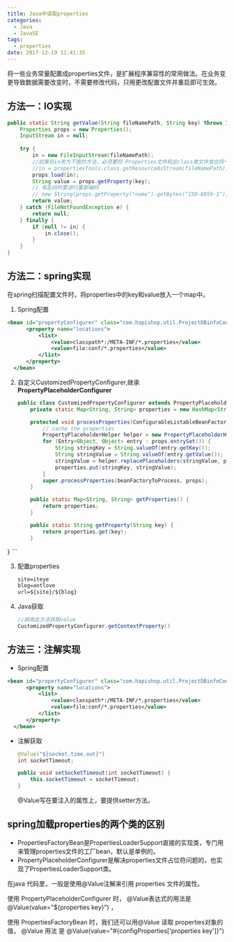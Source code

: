 ```yaml
---
title: Java中读取properties
categories:
  - Java
  - JavaSE
tags:
  - properties
date: 2017-12-19 11:41:35
---
```


将一些业务常量配置成properties文件，是扩展程序兼容性的常用做法。在业务变更导致数据需要改变时，不需要修改代码，只用更改配置文件并重启即可生效。

<!-- more -->

## 方法一：IO实现
```java
public static String getValue(String fileNamePath, String key) throws IOException {
    Properties props = new Properties();
    InputStream in = null;
    
    try {
        in = new FileInputStream(fileNamePath);
        //如果将in改为下面的方法，必须要将.Properties文件和此class类文件放在同一个包中    
        //in = propertiesTools.class.getResourceAsStream(fileNamePath); 
        props.load(in);
        String value = props.getProperty(key);
        // 有乱码时要进行重新编码    
        // new String(props.getProperty("name").getBytes("ISO-8859-1"), "GBK");
        return value;
    } catch (FileNotFoundException e) {
        return null;
    } finally {
        if (null != in) {
            in.close();
        }
    }
}
```

## 方法二：spring实现

在spring扫描配置文件时，将properties中的key和value放入一个map中。

 1. Spring配置

  ```xml
 <bean id="propertyConfigurer" class="com.hapishop.util.ProjectDBinfoConfigurer">
        <property name="locations">
            <list>
                <value>classpath*:/META-INF/*.properties</value>
                <value>file:conf/*.properties</value>
            </list>
        </property>
    </bean>
  ```

 2. 自定义CustomizedPropertyConfigurer,继承**PropertyPlaceholderConfigurer**

    ```java
    public class CustomizedPropertyConfigurer extends PropertyPlaceholderConfigurer {
        private static Map<String, String> properties = new HashMap<String, String>();

        protected void processProperties(ConfigurableListableBeanFactory beanFactoryToProcess, Properties props) throws BeansException {
            // cache the properties
            PropertyPlaceholderHelper helper = new PropertyPlaceholderHelper(DEFAULT_PLACEHOLDER_PREFIX,DEFAULT_PLACEHOLDER_SUFFIX, DEFAULT_VALUE_SEPARATOR, false);
            for (Entry<Object, Object> entry : props.entrySet()) {
                String stringKey = String.valueOf(entry.getKey());
                String stringValue = String.valueOf(entry.getValue());
                stringValue = helper.replacePlaceholders(stringValue, props);
                properties.put(stringKey, stringValue);
            }
            super.processProperties(beanFactoryToProcess, props);
        }

        public static Map<String, String> getProperties() {
            return properties;
        }
    
        public static String getProperty(String key) {
            return properties.get(key);
        }
} 
    ```
    
 3. 配置properties

    ```xml
    site=iteye  
    blog=antlove  
    url=${site}/${blog} 
    ```
    

 4. Java获取

    ```java
    //调用此方法获取value
    CustomizedPropertyConfigurer.getContextProperty()
    ```

## 方法三：注解实现

 - Spring配置
  
  ```xml
 <bean id="propertyConfigurer" class="com.hapishop.util.ProjectDBinfoConfigurer">
        <property name="locations">
            <list>
                <value>classpath*:/META-INF/*.properties</value>
                <value>file:conf/*.properties</value>
            </list>
        </property>
    </bean>
  ```
  
 - 注解获取

    ```java
    @Value("${socket.time.out}")
    int socketTimeout;
    
    public void setSocketTimeout(int socketTimeout) {  
        this.socketTimeout = socketTimeout;  
    }  
    ```
    
    @Value写在要注入的属性上，要提供setter方法。
    
    
## spring加载properties的两个类的区别

 - PropertiesFactoryBean是PropertiesLoaderSupport直接的实现类，专门用来管理properties文件的工厂bean，默认是单例的。
 - PropertyPlaceholderConfigurer是解决properties文件占位符问题的，也实现了PropertiesLoaderSupport类。

在java 代码里，一般是使用@Value注解来引用 properties 文件的属性。

使用 PropertyPlaceholderConfigurer 时， @Value表达式的用法是 @Value(value="${properties key}") ，

使用 PropertiesFactoryBean 时，我们还可以用@Value 读取 properties对象的值， @Value 用法 是 @Value(value="#{configProperties['properties key']}")
     

 
 
 
 

